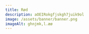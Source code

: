```yaml
---
title: Rød
description: aOEIRokgfjskgh7juik9ol
image: /assets/banner/banner.png
imageAlt: ghnjmk,l.æø
---
```

